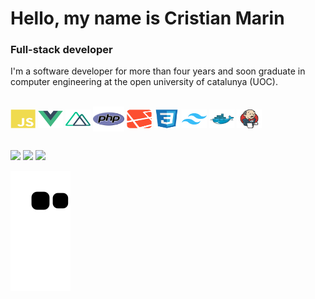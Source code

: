 # Hello, my name is Cristian Marin
### Full-stack developer

I'm a software developer for more than four years and soon graduate in computer engineering at the open university of catalunya (UOC).

<div style="display: inline_block"><br>
  <img align="center" alt="Marin-Js" height="30" width="40" src="https://raw.githubusercontent.com/devicons/devicon/master/icons/javascript/javascript-plain.svg">
  <img align="center" alt="Marin-Vue" height="30" width="40" src="https://raw.githubusercontent.com/devicons/devicon/master/icons/vuejs/vuejs-original.svg">
  <img align="center" alt="Marin-Nuxt" height="30" width="40" src="https://raw.githubusercontent.com/devicons/devicon/master/icons/nuxtjs/nuxtjs-original.svg">
  <img align="center" alt="Marin-PHP" height="40" width="50" src="https://raw.githubusercontent.com/devicons/devicon/master/icons/php/php-original.svg">
  <img align="center" alt="Marin-Laravel" height="30" width="40" src="https://raw.githubusercontent.com/devicons/devicon/master/icons/laravel/laravel-plain.svg">
  <img align="center" alt="Marin-CSS" height="30" width="40" src="https://raw.githubusercontent.com/devicons/devicon/master/icons/css3/css3-original.svg">
  <img align="center" alt="Marin-tailwind" height="30" width="40" src="https://raw.githubusercontent.com/devicons/devicon/master/icons/tailwindcss/tailwindcss-plain.svg">
  <img align="center" alt="Marin-Docker" height="30" width="40" src="https://raw.githubusercontent.com/devicons/devicon/master/icons/docker/docker-original.svg">
  <img align="center" alt="Marin-Jenkins" height="30" width="40" src="https://raw.githubusercontent.com/devicons/devicon/master/icons/jenkins/jenkins-original.svg">
 <!---
 <img align="right" alt="Marin-pic" height="150" style="border-radius:50px;" src="">
-->
</div>
  
  ##
 
<div> 
  <a href="https://instagram.com/marinsan6" target="_blank"><img src="https://img.shields.io/badge/-Instagram-%405DE6?style=for-the-badge&logo=instagram&logoColor=white" target="_blank"></a>
  <a href = "mailto:mariin6@outlook.com"><img src="https://img.shields.io/badge/-Gmail-%23333?style=for-the-badge&logo=gmail&logoColor=white" target="_blank"></a>
  <a href="https://www.linkedin.com/in/cristian-marin-tejeda-7a5b01184" target="_blank"><img src="https://img.shields.io/badge/-LinkedIn-%230077B5?style=for-the-badge&logo=linkedin&logoColor=white" target="_blank"></a> 
 
  ![Snake animation](https://github.com/marinsan/marinsan/blob/output/github-contribution-grid-snake.svg)
 
</div>
